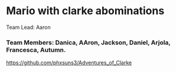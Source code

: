 # Mario with clarke abominations

Team Lead: Aaron

### Team Members: Danica, AAron, Jackson, Daniel, Arjola, Francesca, Autumn.

https://github.com/phxsuns3/Adventures_of_Clarke
